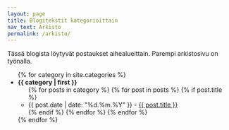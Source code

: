 ```yaml
---
layout: page
title: Blogitekstit kategorioittain
nav_text: Arkisto
permalink: /arkisto/
---
```

Tässä blogista löytyvät postaukset aihealueittain. Parempi arkistosivu on työnalla.

<ul>
{% for category in site.categories %}
  <li> <strong>{{ category | first }}</strong>
    <ul>
    {% for posts in category %}
      {% for post in posts %}
        {% if post.title %}
        <li> {{ post.date | date: "%d.%m.%Y" }} - <a href="{{ post.url }}">{{ post.title }}</a></li>
        {% endif %}
      {% endfor %}
    {% endfor %}
    </ul>
  </li>
{% endfor %}
</ul>
